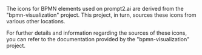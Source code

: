 The icons for BPMN elements used on prompt2.ai are derived from the "bpmn-visualization" project. This project, in turn, sources these icons from various other locations.

For further details and information regarding the sources of these icons, you can refer to the documentation provided by the "bpmn-visualization" project.